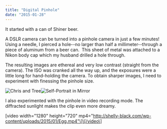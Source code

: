 ```yaml
---
title: "Digital Pinhole"
date: "2015-01-28"
---
```


It started with a can of Shiner beer.

A DSLR camera can be turned into a pinhole camera in just a few minutes! Using a needle, I pierced a hole--no larger than half a millimeter--through a piece of aluminum from a beer can.  This sheet of metal was attached to a Nikon body cap which my husband drilled a hole through.

The resulting images are ethereal and very low contrast (straight from the camera). The ISO was cranked all the way up, and the exposures were a little long for hand-holding the camera. To obtain sharper images, I need to experiment with finessing the pinhole size.

![Chris and Tree](images/DSC_0007.jpg)![Self-Portrait in Mirror](images/DSC_0098.jpg)

I also experimented with the pinhole in video recording mode. The diffracted sunlight makes the clip even more dreamy.

\[video width="1280" height="720" mp4="http://shelly-black.com/wp-content/uploads/2015/01/Egg.mp4"\]\[/video\]
